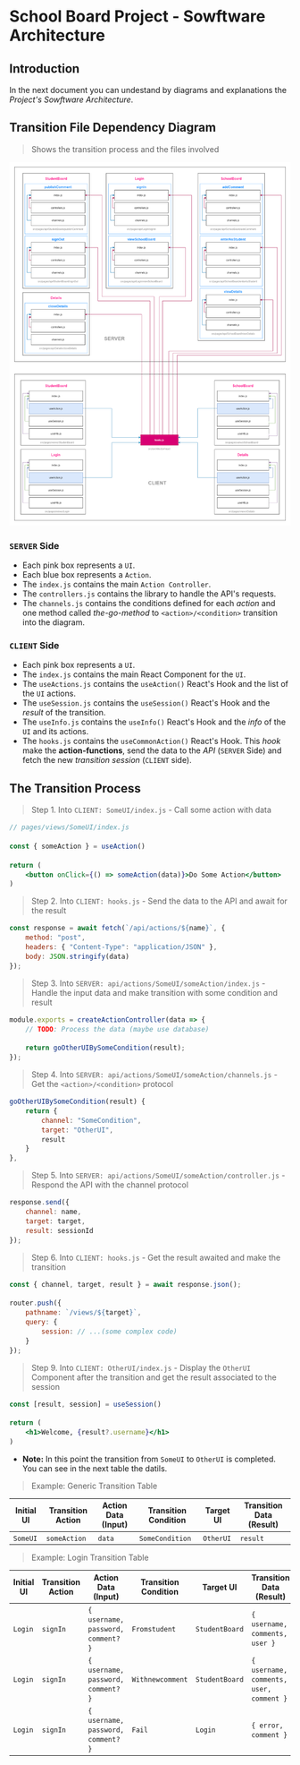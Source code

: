 # School Board Project - Sowftware Architecture

## Introduction

In the next document you can undestand by diagrams and explanations the *Project's Sowftware Architecture*.

## Transition File Dependency Diagram

> Shows the transition process and the files involved

![Architecture](./assets/Architecture.png)

### `SERVER` Side

* Each pink box represents a `UI`.
* Each blue box represents a `Action`.
* The `index.js` contains the main `Action Controller`.
* The `controllers.js` contains the library to handle the API's requests.
* The `channels.js` contains the conditions defined for each *action* and one method called *the-go-method* to `<action>/<condition>` transition into the diagram.

### `CLIENT` Side

* Each pink box represents a `UI`.
* The `index.js` contains the main React Component for the `UI`.
* The `useActions.js` contains the `useAction()` React's Hook and the list of the `UI` actions.
* The `useSession.js` contains the `useSession()` React's Hook and the *result* of the transition.
* The `useInfo.js` contains the `useInfo()` React's Hook and the *info* of the `UI` and its actions.
* The `hooks.js` contains the `useCommonAction()` React's Hook. This *hook* make the **action-functions**, send the data to the *API* (`SERVER` Side) and fetch the new *transition session* (`CLIENT` side).

## The Transition Process

> Step 1. Into `CLIENT: SomeUI/index.js` - Call some action with data

```jsx
// pages/views/SomeUI/index.js

const { someAction } = useAction()

return (
    <button onClick={() => someAction(data)}>Do Some Action</button>
)
```

> Step 2. Into `CLIENT: hooks.js` - Send the data to the API and await for the result

```jsx
const response = await fetch(`/api/actions/${name}`, {
    method: "post",
    headers: { "Content-Type": "application/JSON" },
    body: JSON.stringify(data)
});
```

> Step 3. Into `SERVER: api/actions/SomeUI/someAction/index.js` - Handle the input data and make transition with some condition and result

```js
module.exports = createActionController(data => {
    // TODO: Process the data (maybe use database)

    return goOtherUIBySomeCondition(result);
});
```

> Step 4. Into `SERVER: api/actions/SomeUI/someAction/channels.js` - Get the `<action>/<condition>` protocol

```js
goOtherUIBySomeCondition(result) {
    return {
        channel: "SomeCondition",
        target: "OtherUI",
        result
    }
},
```

> Step 5. Into `SERVER: api/actions/SomeUI/someAction/controller.js` - Respond the API with the channel protocol

```js
response.send({
    channel: name,
    target: target,
    result: sessionId
});
```

> Step 6. Into `CLIENT: hooks.js` - Get the result awaited and make the transition

```js
const { channel, target, result } = await response.json();

router.push({
    pathname: `/views/${target}`,
    query: {
        session: // ...(some complex code)
    }
});
```

> Step 9. Into `CLIENT: OtherUI/index.js` - Display the `OtherUI` Component after the transition and get the result associated to the session

```jsx
const [result, session] = useSession()

return (
    <h1>Welcome, {result?.username}</h1>
)
```

* **Note:** In this point the transition from `SomeUI` to `OtherUI` is completed. You can see in the next table the datils.

> Example: Generic Transition Table

Initial UI | Transition Action | Action Data (Input) | Transition Condition | Target UI | Transition Data (Result)
--- | --- | --- | --- | --- | ---
`SomeUI` | `someAction` | `data` | `SomeCondition` | `OtherUI` | `result`

> Example: Login Transition Table

Initial UI | Transition Action | Action Data (Input) | Transition Condition | Target UI | Transition Data (Result)
--- | --- | --- | --- | --- | ---
`Login` | `signIn` | `{ username, password, comment? }` | `Fromstudent` | `StudentBoard` | `{ username, comments, user }`
`Login` | `signIn` | `{ username, password, comment? }` | `Withnewcomment` | `StudentBoard` | `{ username, comments, user, comment }`
`Login` | `signIn` | `{ username, password, comment? }` | `Fail` | `Login` | `{ error, comment }`
